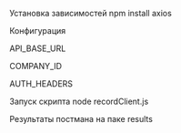 Установка зависимостей
npm install axios

Конфигурация

API_BASE_URL

COMPANY_ID

AUTH_HEADERS


Запуск скрипта
node recordClient.js

Результаты постмана на паке results


